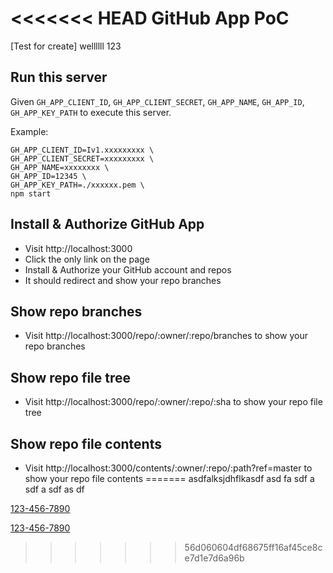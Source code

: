 <<<<<<< HEAD
GitHub App PoC
===

[Test for create] wellllll 123


Run this server
---

Given `GH_APP_CLIENT_ID`, `GH_APP_CLIENT_SECRET`, `GH_APP_NAME`, `GH_APP_ID`, `GH_APP_KEY_PATH` to execute this server.

Example:
```
GH_APP_CLIENT_ID=Iv1.xxxxxxxxx \
GH_APP_CLIENT_SECRET=xxxxxxxxx \
GH_APP_NAME=xxxxxxxx \
GH_APP_ID=12345 \
GH_APP_KEY_PATH=./xxxxxx.pem \
npm start
```

Install & Authorize GitHub App
---
- Visit http://localhost:3000
- Click the only link on the page
- Install & Authorize your GitHub account and repos
- It should redirect and show your repo branches

Show repo branches
---
- Visit http://localhost:3000/repo/:owner/:repo/branches to show your repo branches

Show repo file tree
---
- Visit http://localhost:3000/repo/:owner/:repo/:sha to show your repo file tree

Show repo file contents
---
- Visit http://localhost:3000/contents/:owner/:repo/:path?ref=master to show your repo file contents
=======
asdfalksjdhflkasdf
asd
fa
sdf
a
sdf
a
sdf
as
df

<a href="tel://123-456-7890">123-456-7890</a>

<a href="mailto://123-456-7890">123-456-7890</a>
>>>>>>> 56d060604df68675ff16af45ce8ce7d1e7d6a96b
